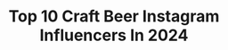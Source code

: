 ---
title: Top 10 Craft Beer Instagram Influencers In 2024
description: >-
  Find top craft beer Instagram influencers in 2024. Most popular hashtags: #craftbeer #beerstagram #beer #beerlover.
platform: Instagram
hits: 684
text_top: Identify the best Instagram influencers on inBeat.
text_bottom: Our database has 684 Instagram influencers like this for you to collaborate.
profiles:
  - username: "geeks_and_beer"
    fullname: >-
      Kacie Soler
    bio: >-
      • Craft Beer Drinker • Star Wars Nerd • Collector • Theme Parks • Gamer • Multi Fandom Geek • Florida Travel ☀️ Orlando, Florida ☀️ ✨ @geeks_and_ears
    location: "United States"
    followers: 25656
    engagement: 566
    commentsToLikes: 0.027229
    id: ckwnaxpfmqxit0j23dhrid01g
    verified: false
    hashtags: "#beerbabes, #drinkingdisney, #drinkingaroundtheworldepcot, #craftbeer"
  - username: "the__hoptimist"
    fullname: >-
      Alice I Craft beer photos and reviews
    bio: >-
      Follow my beerventures to share in some joy and hoptimisim through craft beer. Don't worry, beer happy 😁🍺🇦🇺
    location: "Australia"
    followers: 9654
    engagement: 446
    commentsToLikes: 0.044378
    id: ck13azbcxsx7f0i19s7si204x
    verified: false
    hashtags: "#craftbeer, #beerchicksaustralia, #beer, #dinnerinspo"
  - username: "beertasting_worldwide"
    fullname: >-
      Beertasting_Worldwide
    bio: >-
      🧔🏻36 Steven 🇩🇪Wuppertal, Germany 🍻Craftbeer 🍻Open for every Beer 📬Daily Posts Taggt mich: #beertasting_worldwide DM für Kooperationen & Anfragen
    location: "Germany"
    followers: 8591
    engagement: 564
    commentsToLikes: 0.227159
    id: clioorzinixww0j08zznne32s
    verified: false
    hashtags: "#craftbeer, #bierspezialit, #danishbeer, #ipa"
  - username: "the_real_beer_vixen"
    fullname: >-
      The Real Beer Vixen
    bio: >-
      Miami living 🏝 UF educated 🐊 Craft beer crazy 😝 602 breweries visited 🍻 It’s not alcoholism, it’s a hobby! 💕 Certified Beer Server 🍺 Buy me a beer 😊
    location: "United States"
    followers: 14246
    engagement: 450
    commentsToLikes: 0.086304
    id: ckaoswn07tcpl0i78g8d58ca6
    verified: false
    hashtags: "#summer, #summervibes, #beerandbikinis, #tbt"
  - username: "ablondewithabrew"
    fullname: >-
      Kate | Craft Beer & Travel 🍺 ✈️
    bio: >-
      Showing you the best #craftbeer in the PNW and beyond ✈️ Always planning my next trip and beer 💻 Beer travel guides 📍PDX 📧 ablondewithabrew@gmail.com
    location: "United States"
    followers: 9387
    engagement: 376
    commentsToLikes: 0.174345
    id: ckwd00z3plx910j23erepdvli
    verified: false
    hashtags: "#craftbeer, #beergirls, #portlandbeer, #drinkthorntail"
  - username: "craftguysi"
    fullname: >-
      simon shearer
    bio: >-
      Just a guy who loves craft beer, Photography, films I take the best pictures I can. And give my honest review of them. Also known as stout king 😄😄
    location: "United States"
    followers: 11872
    engagement: 376
    commentsToLikes: 0.016724
    id: ckf5wa1zxrd4h0j23kirmff90
    verified: false
    hashtags: "#usacraftbeer, #hopbomb, #sourfruitedbeer, #fruitbeer"
  - username: "inkdmomkpg"
    fullname: >-
      inkdmomkpg
    bio: >-
      O’ahu HI 📍🏝️🇵🇭 Ink • Craft Beer • Food • Wife • Mom 🍻🍒🍑 #hawaiibeer #mombodproud @inkdmomkpg_backup_official
    location: "United States"
    followers: 119817
    engagement: 248
    commentsToLikes: 0.038038
    id: ck0w1ieibji2o0i19lcxi4fwb
    verified: false
    hashtags: "#supportlocal, #craftbeerbabe, #babesandbeers, #granitebay"
  - username: "maltymaiden"
    fullname: >-
      H E A T H E R
    bio: >-
      ➵ The Original MALTY MAIDEN 🍻🧿🍄 ➵ Craft Beer Addict w/ a Fashion Lifestyle * Wife * Mama * Reggae * Camping * CycleBar 📧 heather@maltymaiden.com
    location: "United States"
    followers: 30590
    engagement: 238
    commentsToLikes: 0.032987
    id: ck5zr6mglw0890i14z5axnkzo
    verified: false
    hashtags: "#doubleipa, #florida, #explorepage, #beergirl"
  - username: "yoshdee"
    fullname: >-
      Denadooda
    bio: >-
      Retro video games, PS4, Switch, pins, socks, craft beer, and cats. 🐱🎮🍺🍕 🧦 Level 42 👵🏼 Sock/pin collector
    location: "United States"
    followers: 9316
    engagement: 196
    commentsToLikes: 0.042336
    id: ck0vxgn4jystl0i19nifko3br
    verified: false
    hashtags: "#nintendo, #colostomy, #nerdlife, #stoma"
  - username: "beerventurers"
    fullname: >-
      beerventurers
    bio: >-
      melissa & andrew, craft beer & cat enthusiasts 😻 nj based, 946 breweries visited 🌎📌 @theblackandwhitecatcrew for quality cat content
    location: "United States"
    followers: 16737
    engagement: 171
    commentsToLikes: 0.036096
    id: ckwnaxq8kqy300j23qjhotzw5
    verified: false
    hashtags: "#instabeer, #beermeme, #beerstagram, #supportlocal"
---